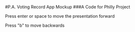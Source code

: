 #P.A. Voting Record App Mockup
###A Code for Philly Project

Press enter or space to move the presentation forward



Press "b" to move backwards

